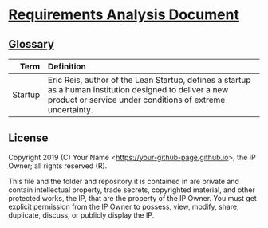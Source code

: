 # [Requirements Analysis Document](../readme.md)

## [Glossary](./readme.md)

| Term | Definition |
|-----:|:-----------|
| Startup | Eric Reis, author of the Lean Startup, defines a startup as a human institution designed to deliver a new product or service under conditions of extreme uncertainty. |

## License

Copyright 2019 (C) Your Name <<https://your-github-page.github.io>>, the IP Owner; all rights reserved (R).

This file and the folder and repository it is contained in are private and contain intellectual property, trade secrets, copyrighted material, and other protected works, the IP, that are the property of the IP Owner. You must get explicit permission from the IP Owner to possess, view, modify, share, duplicate, discuss, or publicly display the IP.
